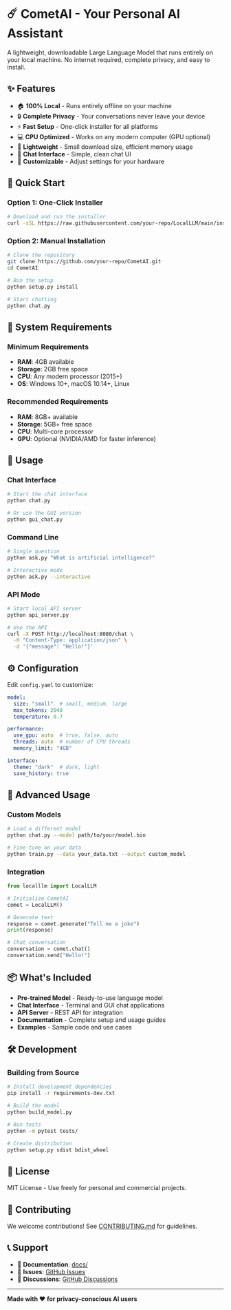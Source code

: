 # ☄️ CometAI - Your Personal AI Assistant

A lightweight, downloadable Large Language Model that runs entirely on your local machine. No internet required, complete privacy, and easy to install.

## ✨ Features

- 🏠 **100% Local** - Runs entirely offline on your machine
- 🔒 **Complete Privacy** - Your conversations never leave your device
- ⚡ **Fast Setup** - One-click installer for all platforms
- 💻 **CPU Optimized** - Works on any modern computer (GPU optional)
- 🎯 **Lightweight** - Small download size, efficient memory usage
- 💬 **Chat Interface** - Simple, clean chat UI
- 🔧 **Customizable** - Adjust settings for your hardware

## 🚀 Quick Start

### Option 1: One-Click Installer
```bash
# Download and run the installer
curl -sSL https://raw.githubusercontent.com/your-repo/LocalLLM/main/install.sh | bash
```

### Option 2: Manual Installation
```bash
# Clone the repository
git clone https://github.com/your-repo/CometAI.git
cd CometAI

# Run the setup
python setup.py install

# Start chatting
python chat.py
```

## 💾 System Requirements

### Minimum Requirements
- **RAM**: 4GB available
- **Storage**: 2GB free space
- **CPU**: Any modern processor (2015+)
- **OS**: Windows 10+, macOS 10.14+, Linux

### Recommended Requirements
- **RAM**: 8GB+ available
- **Storage**: 5GB+ free space
- **CPU**: Multi-core processor
- **GPU**: Optional (NVIDIA/AMD for faster inference)

## 📱 Usage

### Chat Interface
```bash
# Start the chat interface
python chat.py

# Or use the GUI version
python gui_chat.py
```

### Command Line
```bash
# Single question
python ask.py "What is artificial intelligence?"

# Interactive mode
python ask.py --interactive
```

### API Mode
```bash
# Start local API server
python api_server.py

# Use the API
curl -X POST http://localhost:8080/chat \
  -H "Content-Type: application/json" \
  -d '{"message": "Hello!"}'
```

## ⚙️ Configuration

Edit `config.yaml` to customize:

```yaml
model:
  size: "small"  # small, medium, large
  max_tokens: 2048
  temperature: 0.7

performance:
  use_gpu: auto  # true, false, auto
  threads: auto  # number of CPU threads
  memory_limit: "4GB"

interface:
  theme: "dark"  # dark, light
  save_history: true
```

## 🔧 Advanced Usage

### Custom Models
```bash
# Load a different model
python chat.py --model path/to/your/model.bin

# Fine-tune on your data
python train.py --data your_data.txt --output custom_model
```

### Integration
```python
from localllm import LocalLLM

# Initialize CometAI
comet = LocalLLM()

# Generate text
response = comet.generate("Tell me a joke")
print(response)

# Chat conversation
conversation = comet.chat()
conversation.send("Hello!")
```

## 📦 What's Included

- **Pre-trained Model** - Ready-to-use language model
- **Chat Interface** - Terminal and GUI chat applications
- **API Server** - REST API for integration
- **Documentation** - Complete setup and usage guides
- **Examples** - Sample code and use cases

## 🛠️ Development

### Building from Source
```bash
# Install development dependencies
pip install -r requirements-dev.txt

# Build the model
python build_model.py

# Run tests
python -m pytest tests/

# Create distribution
python setup.py sdist bdist_wheel
```

## 📄 License

MIT License - Use freely for personal and commercial projects.

## 🤝 Contributing

We welcome contributions! See [CONTRIBUTING.md](CONTRIBUTING.md) for guidelines.

## 📞 Support

- 📖 **Documentation**: [docs/](docs/)
- 🐛 **Issues**: [GitHub Issues](https://github.com/your-repo/LocalLLM/issues)
- 💬 **Discussions**: [GitHub Discussions](https://github.com/your-repo/LocalLLM/discussions)

---

**Made with ❤️ for privacy-conscious AI users**
